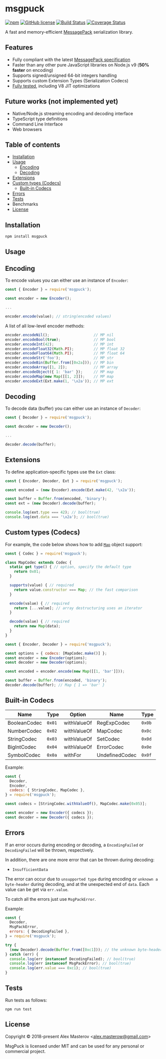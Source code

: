 # msgpuck

[![npm](https://img.shields.io/npm/v/msgpuck.svg)](https://www.npmjs.com/package/msgpuck)
[![GitHub license](https://img.shields.io/badge/license-MIT-blue.svg)](LICENSE)
[![Build Status](https://travis-ci.org/AlexMasterov/msgpuck.js.svg)](https://travis-ci.org/AlexMasterov/msgpuck.js)
[![Coverage Status](https://coveralls.io/repos/github/AlexMasterov/msgpuck.js/badge.svg?branch=master)](https://coveralls.io/github/AlexMasterov/msgpuck.js?branch=master)

A fast and memory-efficient [MessagePack](https://msgpack.org) serialization library.

## Features

* Fully compliant with the latest [MessagePack specification](https://github.com/msgpack/msgpack/blob/master/spec.md#messagepack-specification)
* Faster than any other pure JavaScript libraries on Node.js v9 (**50% faster** on encoding)
* Supports signed/unsigned 64-bit integers handling
* Supports custom Extension Types (Serialization Codecs)
* [Fully tested](https://travis-ci.org/AlexMasterov/msgpuck.js), including V8 JIT optimizations

## Future works (not implemented yet)

* Native/Node.js streaming encoding and decoding interface
* TypeScript type definitions
* Command Line Interface
* Web browsers

## Table of contents

* [Installation](#installation)
* [Usage](#usage)
  * [Encoding](#encoding)
  * [Decoding](#decoding)
* [Extensions](#extensions)
* [Custom types (Codecs)](#custom-types-codecs)
  * [Built-in Codecs](#built-in-codecs)
* [Errors](#errors)
* [Tests](#tests)
* Benchmarks
* [License](#license)

## Installation

```
npm install msgpuck
```

## Usage
## Encoding
To encode values you can either use an instance of `Encoder`:
```javascript
const { Encoder } = require('msgpuck');

const encoder = new Encoder();

...

encoder.encode(value); // string(encoded values)
```
A list of all low-level encoder methods:
```javascript
encoder.encodeNil();                    // MP nil
encoder.encodeBool(true);               // MP bool
encoder.encodeInt(42);                  // MP int
encoder.encodeFloat32(Math.PI);         // MP float 32
encoder.encodeFloat64(Math.PI);         // MP float 64
encoder.encodeStr('foo');               // MP str
encoder.encodeBin(Buffer.from([0x2a])); // MP bin
encoder.encodeArray([1, 2]);            // MP array
encoder.encodeObject({ 1: 'bar' });     // MP map
encoder.encodeMap(new Map([[1, 2]]);    // MP map
encoder.encodeExt(Ext.make(1, '\x2a')); // MP ext
```
## Decoding
To decode data (buffer) you can either use an instance of `Decoder`:
```javascript
const { Decoder } = require('msgpuck');

const decoder = new Decoder();

...

decoder.decode(buffer);
```

## Extensions
To define application-specific types use the `Ext` class:

```javascript
const { Encoder, Decoder, Ext } = require('msgpuck');

const encoded = (new Encoder).encode(Ext.make(42, '\x2a'));

const buffer = Buffer.from(encoded, 'binary');
const ext = (new Decoder).decode(buffer);

console.log(ext.type === 42); // bool(true)
console.log(ext.data === '\x2a'); // bool(true)
```

## Custom types (Codecs)
For example, the code below shows how to add
[`Map`](https://developer.mozilla.org/en-US/docs/Web/JavaScript/Reference/Global_Objects/Map) object support:
```javascript
const { Codec } = require('msgpuck');

class MapCodec extends Codec {
  static get type() { // option, specify the default type
    return 0x01;
  }

  supports(value) { // required
    return value.constructor === Map; // the fast comparison
  }

  encode(value) { // required
    return [...value]; // array destructuring uses an iterator
  }

  decode(value) { // required
    return new Map(data);
  }
}
```
```javascript
const { Encoder, Decoder } = require('msgpuck');

const options = { codecs: [MapCodec.make()] };
const encoder = new Encoder(options);
const decoder = new Decoder(options);

const encoded = encoder.encode(new Map([[1, 'bar']]));

const buffer = Buffer.from(encoded, 'binary');
decoder.decode(buffer); // Map { 1 => 'bar' }
```

## Built-in Codecs

 Name              | Type           | Option      | Name             | Type   |
-------------------|----------------|-------------|------------------|--------|
BooleanCodec       | `0x01`         | withValueOf | RegExpCodec      | `0x0b` |
NumberCodec        | `0x02`         | withValueOf | MapCodec         | `0x0c` |
StringCodec        | `0x03`         | withValueOf | SetCodec         | `0x0d` |
BigIntCodec        | `0x04`         | withValueOf | ErrorCodec       | `0x0e` |
SymbolCodec        | `0x0a`         | withFor     | UndefinedCodec   | `0x0f` |

Example:
```javascript
const {
  Decoder,
  Encoder,
  codecs: { StringCodec, MapCodec },
} = require('msgpuck');

const codecs = [StringCodec.withValueOf(), MapCodec.make(0x05)];

const encoder = new Encoder({ codecs });
const decoder = new Decoder({ codecs });
```

## Errors
If an error occurs during encoding or decoding, a `EncodingFailed` or `DecodingFailed` will be thrown, respectively.

In addition, there are one more error that can be thrown during decoding:
* `InsufficientData`

The error can occur due to `unsupported type` during encoding or `unknown a byte-header` during decoding, and at the
unexpected end of `data`. Each value can be get via `err.value`.

To catch all the errors just use `MsgPackError`.

Example:

```javascript
const {
  Decoder,
  MsgPackError,
  errors: { DecodingFailed },
} = require('msgpuck');

try {
  (new Decoder).decode(Buffer.from([0xc1])); // the unknown byte-header
} catch (err) {
  console.log(err instanceof DecodingFailed); // bool(true)
  console.log(err instanceof MsgPackError); // bool(true)
  console.log(err.value === 0xc1); // bool(true)
}
```

## Tests
Run tests as follows:

```
npm run test
```

## License
Copyright &#169; 2018-present Alex Masterov &lt;alex.masterow@gmail.com&gt;

MsgPuck is licensed under MIT and can be used for any personal or commercial project.
